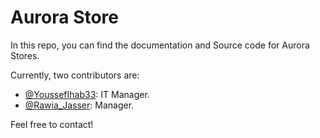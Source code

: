 # Aurora Store

In this repo, you can find the documentation and Source code for Aurora Stores.

Currently, two contributors are:

- [@YoussefIhab33](https://www.instagram.com/youssefihab33/): IT Manager.
- [@Rawia_Jasser](https://www.instagram.com/rawia_jasser/): Manager.

Feel free to contact!